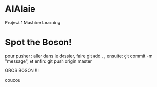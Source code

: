 # AIAIaie
Project 1 Machine Learning


# Spot the Boson! 


pour pusher : 
aller dans le dossier, faire git add . , ensuite: git commit -m "message", et enfin: git push origin master

GROS BOSON !!!


coucou
